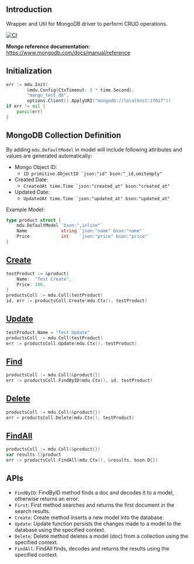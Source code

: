## Introduction
Wrapper and Util for MongoDB driver to perform CRUD operations.

[![CI](https://github.com/softwok/mongo-util/actions/workflows/go.yml/badge.svg)](https://github.com/softwok/mongo-util/actions/workflows/go.yml)


**Mongo reference documentation:** https://www.mongodb.com/docs/manual/reference


## Initialization
```go
err := mdu.Init(
		&mdu.Config{CtxTimeout: 5 * time.Second},
		"mango_test_db",
		options.Client().ApplyURI("mongodb://localhost:27017"))
if err != nil {
    panic(err)
}
```

## MongoDB Collection Definition
By adding `mdu.DefaultModel` in model will include following attributes and values are generated automatically:
- Mongo Object ID: 
  - ```ID primitive.ObjectID `json:"id" bson:"_id,omitempty"```
- Created Date: 
  - ```CreatedAt time.Time `json:"created_at" bson:"created_at"```
- Updated Date: 
  - ```UpdatedAt time.Time `json:"updated_at" bson:"updated_at"```

Example Model:
```go
type product struct {
	mdu.DefaultModel `bson:",inline"`
	Name             string `json:"name" bson:"name"`
	Price            int    `json:"price" bson:"price"`
}
```

## [Create](https://www.mongodb.com/docs/drivers/go/current/usage-examples/insertOne/)

```go
testProduct := &product{
    Name:  "Test Create",
    Price: 100,
}
productsColl := mdu.Coll(testProduct)
id, err := productsColl.Create(mdu.Ctx(), testProduct)
```

## [Update](https://www.mongodb.com/docs/drivers/go/current/usage-examples/updateOne/)

```go
testProduct.Name = "Test Update"
productsColl := mdu.Coll(testProduct)
err := productsColl.Update(mdu.Ctx(), testProduct)
```

## [Find](https://www.mongodb.com/docs/drivers/go/current/usage-examples/findOne/)

```go
productsColl := mdu.Coll(&product{})
err := productsColl.FindByID(mdu.Ctx(), id, testProduct)
```

## [Delete](https://www.mongodb.com/docs/drivers/go/current/usage-examples/deleteOne/)

```go
productsColl := mdu.Coll(&product{})
err = productsColl.Delete(mdu.Ctx(), testProduct)
```

## [FindAll](https://www.mongodb.com/docs/drivers/go/current/usage-examples/find/)

```go
productsColl := mdu.Coll(&product{})
var results []product
err := productsColl.FindAll(mdu.Ctx(), &results, bson.D{})
```

## APIs
- `FindByID`: FindByID method finds a doc and decodes it to a model, otherwise returns an error.
- `First`: First method searches and returns the first document in the search results.
- `Create`: Create method inserts a new model into the database.
- `Update`: Update function persists the changes made to a model to the database using the specified context.
- `Delete`: Delete method deletes a model (doc) from a collection using the specified context.
- `FindAll`: FindAll finds, decodes and returns the results using the specified context.